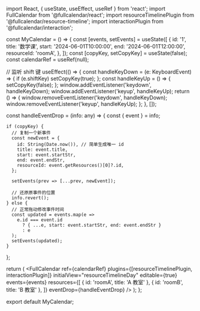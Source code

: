 import React, { useState, useEffect, useRef } from 'react';
import FullCalendar from '@fullcalendar/react';
import resourceTimelinePlugin from '@fullcalendar/resource-timeline';
import interactionPlugin from '@fullcalendar/interaction';

const MyCalendar = () => {
  const [events, setEvents] = useState([
    {
      id: '1',
      title: '数学课',
      start: '2024-06-01T10:00:00',
      end: '2024-06-01T12:00:00',
      resourceId: 'roomA',
    },
  ]);
  const [copyKey, setCopyKey] = useState(false);
  const calendarRef = useRef(null);

  // 监听 shift 键
  useEffect(() => {
    const handleKeyDown = (e: KeyboardEvent) => {
      if (e.shiftKey) setCopyKey(true);
    };
    const handleKeyUp = () => {
      setCopyKey(false);
    };
    window.addEventListener('keydown', handleKeyDown);
    window.addEventListener('keyup', handleKeyUp);
    return () => {
      window.removeEventListener('keydown', handleKeyDown);
      window.removeEventListener('keyup', handleKeyUp);
    };
  }, []);

  const handleEventDrop = (info: any) => {
    const { event } = info;

    if (copyKey) {
      // 复制一个新事件
      const newEvent = {
        id: String(Date.now()), // 简单生成唯一 id
        title: event.title,
        start: event.startStr,
        end: event.endStr,
        resourceId: event.getResources()[0]?.id,
      };

      setEvents(prev => [...prev, newEvent]);

      // 还原原事件的位置
      info.revert();
    } else {
      // 正常拖动修改事件时间
      const updated = events.map(e =>
        e.id === event.id
          ? { ...e, start: event.startStr, end: event.endStr }
          : e
      );
      setEvents(updated);
    }
  };

  return (
    <FullCalendar
      ref={calendarRef}
      plugins={[resourceTimelinePlugin, interactionPlugin]}
      initialView="resourceTimelineDay"
      editable={true}
      events={events}
      resources={[
        { id: 'roomA', title: 'A 教室' },
        { id: 'roomB', title: 'B 教室' },
      ]}
      eventDrop={handleEventDrop}
    />
  );
};

export default MyCalendar;
